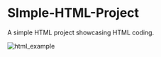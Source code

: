 # SImple-HTML-Project
A simple HTML project showcasing HTML coding. 

![html_example](https://user-images.githubusercontent.com/40976021/45589224-197e7f00-b8d7-11e8-8619-73e9cb3aa9cc.jpg)
